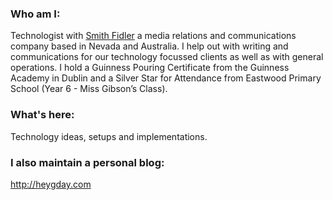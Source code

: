 ### Who am I:
Technologist with [Smith Fidler](http://smithfidler.com) a media relations and communications company based in Nevada and Australia. I help out with writing and communications for our technology focussed clients as well as with general operations. I hold a Guinness Pouring Certificate from the Guinness Academy in Dublin and a Silver Star for Attendance from Eastwood Primary School (Year 6 - Miss Gibson’s Class).
### What's here:
Technology ideas, setups and implementations.
### I also maintain a personal blog: 
http://heygday.com
